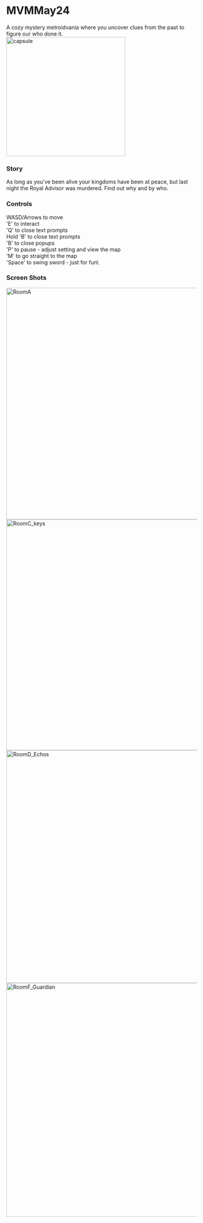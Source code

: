 # MVMMay24
A cozy mystery metroidvania where you uncover clues from the past to figure our who done it.\
<img width="315" alt="capsule" src="https://github.com/cncarey/MVMMay24/assets/128308063/5e19b031-e9db-4c28-b11c-5244cf11214a">

### Story
As long as you've been alive your kingdoms have been at peace, but last night the Royal Advisor was murdered. Find out why and by who.

### Controls
WASD/Arrows to move\
'E' to interact\
'Q' to close text prompts\
Hold 'B' to close text prompts\
'B' to close popups\
'P' to pause - adjust setting and view the map\
'M' to go straight to the map\
'Space' to swing sword - just for fun\

### Screen Shots
<img width="612" alt="RoomA" src="https://github.com/cncarey/MVMMay24/assets/128308063/a4da1d39-14ee-4f13-934a-e9a9590cc070">
<img width="610" alt="RoomC_keys" src="https://github.com/cncarey/MVMMay24/assets/128308063/d0fff726-975f-4b59-bb2f-5f7598b64bdc">
<img width="615" alt="RoomD_Echos" src="https://github.com/cncarey/MVMMay24/assets/128308063/651f35fc-f2c8-49c3-9598-7bf6fdf7b7df">
<img width="618" alt="RoomF_Guardian" src="https://github.com/cncarey/MVMMay24/assets/128308063/b3a63395-1c93-4b29-88da-e909e0cca4ce">
